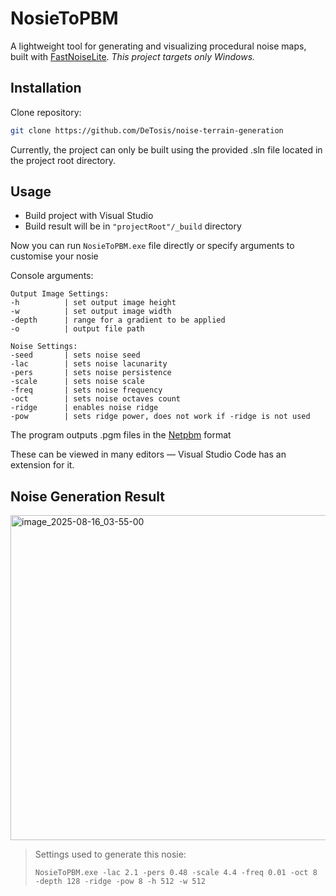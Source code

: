 # NosieToPBM

A lightweight tool for generating and visualizing procedural noise maps, built with [FastNoiseLite](https://github.com/Auburn/FastNoiseLite).
_This project targets only Windows._ 

## Installation

Clone repository: 

```bash
git clone https://github.com/DeTosis/noise-terrain-generation
```

Currently, the project can only be built using the provided .sln file located in the project root directory.

## Usage

* Build project with Visual Studio
* Build result will be in `"projectRoot"/_build` directory

Now you can run `NosieToPBM.exe` file directly or specify arguments to customise your nosie 

Console arguments:
~~~
Output Image Settings:
-h			| set output image height
-w			| set output image width
-depth		| range for a gradient to be applied
-o			| output file path

Noise Settings:
-seed		| sets noise seed  
-lac		| sets noise lacunarity  
-pers		| sets noise persistence  
-scale		| sets noise scale  
-freq		| sets noise frequency  
-oct		| sets noise octaves count  
-ridge		| enables noise ridge  
-pow		| sets ridge power, does not work if -ridge is not used  
~~~

The program outputs .pgm files in the [Netpbm](https://en.wikipedia.org/wiki/Netpbm) format

These can be viewed in many editors — Visual Studio Code has an extension for it.

## Noise Generation Result

<img width="520" height="520" alt="image_2025-08-16_03-55-00" src="https://github.com/user-attachments/assets/ea2145af-af83-46c3-9979-287e170f1578" />

>Settings used to generate this nosie:
>
>`NosieToPBM.exe -lac 2.1 -pers 0.48 -scale 4.4 -freq 0.01 -oct 8 -depth 128 -ridge -pow 8 -h 512 -w 512`
